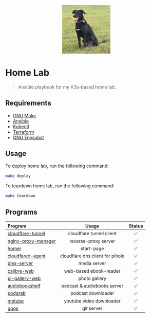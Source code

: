 <p align="center">
    <img src="./ansible/roles/media/files/logo.webp" width="150"></a>
</p>

# Home Lab
> Ansible playbook for my K3s-based home lab.

## Requirements

- [GNU Make](https://www.gnu.org/software/make/)
- [Ansible](https://docs.ansible.com/ansible/latest/installation_guide/intro_installation.html)
- [Kubectl](https://kubernetes.io/docs/tasks/tools/)
- [Terraform](https://www.terraform.io/)
- [GNU Envsubst](https://www.gnu.org/software/gettext/manual/html_node/envsubst-Invocation.html)

## Usage
To deploy home lab, run the following command:
```bash
make deploy
```

To teardown home lab, run the following command:
```bash
make teardown
```

## Programs

| Program                                                                               | Usage                              | Status |
| :------------------------------------------------------------------------------------ | :--------------------------------: | :----: |
| [cloudflare-tunnel](https://github.com/cloudflare/cloudflared)                        | cloudflare tunnel client           | ✅ |
| [nginx-proxy-manager](https://nginxproxymanager.com/)                                 | reverse-proxy server               | ✅ |
| [homer](https://github.com/bastienwirtz/homer)                                        | start-page                         | ✅ |
| [cloudfared-agent](https://github.com/cloudflare/cloudflared)                         | cloudflare dns client for pihole   | ✅ |
| [plex-server](https://hub.docker.com/r/linuxserver/plex)                              | media server                       | ✅ |
| [calibre-web](https://github.com/janeczku/calibre-web)                                | web-based ebook-reader             | ✅ |
| [pi-gallery-web](https://bpatrik.github.io/pigallery2/)                               | photo gallery                      | ✅ |
| [audiobookshelf](https://www.audiobookshelf.org/)                                     | podcast & audiobooks server        | ✅ |
| [podgrab](https://github.com/akhilrex/podgrab)                                        | podcast downloader                 | ✅ |
| [metube](https://github.com/alexta69/metube)                                          | youtube video downloader           | ✅ |
| [gogs](https://gogs.io/)                                                              | git server                         | ✅ |
